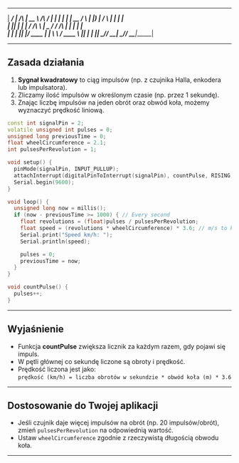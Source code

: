 
  ______ _____          _____            _____ ______ 
 |  ____/ ____|   /\   |  __ \     /\   / ____|  ____|
 | |__ | |  __   /  \  | |__) |   /  \ | |  __| |__   
 |  __|| | |_ | / /\ \ |  _  /   / /\ \| | |_ |  __|  
 | |   | |__| |/ ____ \| | \ \  / ____ \ |__| | |____ 
 |_|    \_____/_/    \_\_|  \_\/_/    \_\_____|______|
                                      
---

## Zasada działania

1. **Sygnał kwadratowy** to ciąg impulsów (np. z czujnika Halla, enkodera lub impulsatora).
2. Zliczamy ilość impulsów w określonym czasie (np. przez 1 sekundę).
3. Znając liczbę impulsów na jeden obrót oraz obwód koła, możemy wyznaczyć prędkość liniową.


```cpp
const int signalPin = 2;          
volatile unsigned int pulses = 0;
unsigned long previousTime = 0;
float wheelCircumference = 2.1;    
int pulsesPerRevolution = 1;       

void setup() {
  pinMode(signalPin, INPUT_PULLUP);
  attachInterrupt(digitalPinToInterrupt(signalPin), countPulse, RISING);
  Serial.begin(9600);
}

void loop() {
  unsigned long now = millis();
  if (now - previousTime >= 1000) { // Every second
    float revolutions = (float)pulses / pulsesPerRevolution;
    float speed = (revolutions * wheelCircumference) * 3.6; // m/s to km/h
    Serial.print("Speed km/h: ");
    Serial.println(speed);

    pulses = 0;
    previousTime = now;
  }
}

void countPulse() {
  pulses++;
}
```

---

## Wyjaśnienie

- Funkcja **countPulse** zwiększa licznik za każdym razem, gdy pojawi się impuls.
- W pętli głównej co sekundę liczone są obroty i prędkość.
- Prędkość liczona jest jako:  
  `prędkość (km/h) = liczba obrotów w sekundzie * obwód koła (m) * 3.6`

---

## Dostosowanie do Twojej aplikacji

- Jeśli czujnik daje więcej impulsów na obrót (np. 20 impulsów/obrót), zmień `pulsesPerRevolution` na odpowiednią wartość.
- Ustaw `wheelCircumference` zgodnie z rzeczywistą długością obwodu koła.

---
